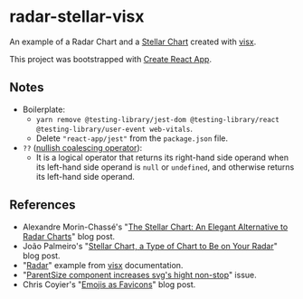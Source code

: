 # radar-stellar-visx

An example of a Radar Chart and a [Stellar Chart](https://medium.com/nightingale/the-stellar-chart-an-elegant-alternative-to-radar-charts-ae6a6931a28e) created with [visx](https://github.com/airbnb/visx).

This project was bootstrapped with [Create React App](https://github.com/facebook/create-react-app).

## Notes

- Boilerplate:
  - `yarn remove @testing-library/jest-dom @testing-library/react @testing-library/user-event web-vitals`.
  - Delete `"react-app/jest"` from the `package.json` file.
- `??` ([nullish coalescing operator](https://developer.mozilla.org/en-US/docs/Web/JavaScript/Reference/Operators/Nullish_coalescing_operator)):
  - It is a logical operator that returns its right-hand side operand when its left-hand side operand is `null` or `undefined`, and otherwise returns its left-hand side operand.

## References

- Alexandre Morin-Chassé's "[The Stellar Chart: An Elegant Alternative to Radar Charts](https://medium.com/nightingale/the-stellar-chart-an-elegant-alternative-to-radar-charts-ae6a6931a28e)" blog post.
- João Palmeiro's "[Stellar Chart, a Type of Chart to Be on Your Radar](https://matplotlib.org/matplotblog/posts/stellar-chart-alternative-radar-chart/)" blog post.
- "[Radar](https://airbnb.io/visx/radar)" example from [visx](https://github.com/airbnb/visx) documentation.
- "[ParentSize component increases svg's hight non-stop](https://github.com/airbnb/visx/issues/881)" issue.
- Chris Coyier's "[Emojis as Favicons](https://css-tricks.com/emojis-as-favicons/)" blog post.
